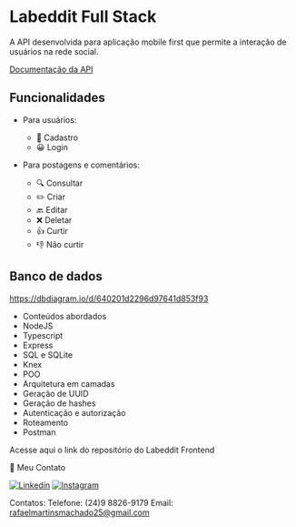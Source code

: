 # Labeddit Full Stack

A API desenvolvida para aplicação mobile first que permite a interação de usuários na rede social.

[Documentação da API](https://documenter.getpostman.com/view/24823244/2s93z3fQfk)


## Funcionalidades
- Para usuários:

    - 📝 Cadastro
    - 😀 Login

- Para postagens e comentários:

    - 🔍 Consultar
    - ✏️ Criar
    - 🔙 Editar
    - ❌ Deletar
    - 👍 Curtir
    - 👎 Não curtir

## Banco de dados
https://dbdiagram.io/d/640201d2296d97641d853f93

- Conteúdos abordados
- NodeJS
- Typescript
- Express
- SQL e SQLite
- Knex
- POO
- Arquitetura em camadas
- Geração de UUID
- Geração de hashes
- Autenticação e autorização
- Roteamento
- Postman

Acesse aqui o link do repositório do Labeddit Frontend

📧 Meu Contato

[![Linkedin](https://img.shields.io/badge/LinkedIn-0077B5?style=for-the-badge&logo=linkedin&logoColor=white)](https://www.linkedin.com/in/rafa25/)
[![Instagram](https://img.shields.io/badge/Instagram-E4405F?style=for-the-badge&logo=instagram&logoColor=white)](https://www.instagram.com/rafaelmartinsmachado/)

Contatos: Telefone: (24)9 8826-9179
Email: rafaelmartinsmachado25@gmail.com